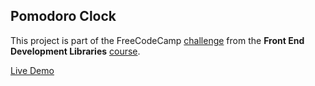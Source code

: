 ## Pomodoro Clock

This project is part of the FreeCodeCamp [challenge](https://www.freecodecamp.org/learn/front-end-development-libraries/front-end-development-libraries-projects/build-a-25--5-clock) from the **Front End Development Libraries** [course](https://www.freecodecamp.org/learn/front-end-development-libraries).

[Live Demo](https://pomodoro-clock-mkk.netlify.app/)
